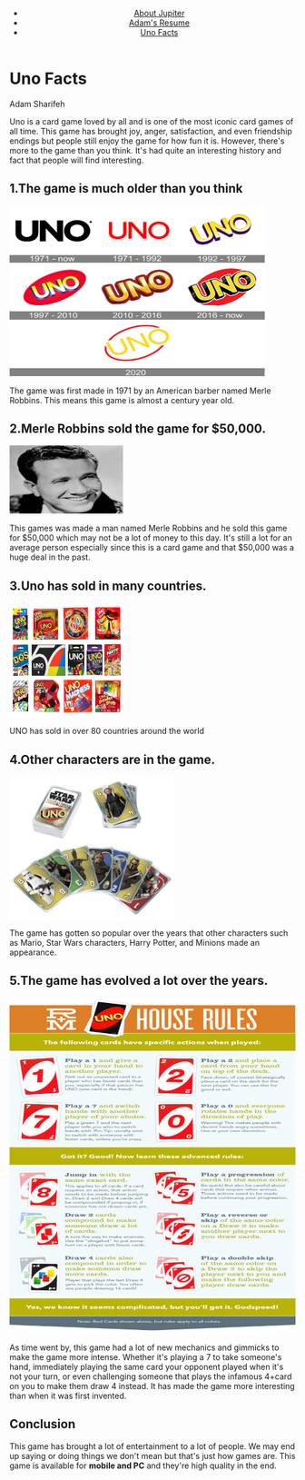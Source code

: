 <!Doctype html>
<html lang="en">
<head>
  <meta charset="utf-8">
  <title>Uno Facts</title>
  <link rel="stylesheet" href="css/style.css">
</head>
<body>
<header id="main-header">
    <div class="nav-container">
      <nav class="navigation">
        <ul>
          <li><a href="https://adam893-o.github.io/jupiter2.css/">About Jupiter</a></li>
          <li><a href="https://adam893-o.github.io/resume.css/">Adam's Resume</a></li>
          <li><a href="https://adam893-o.github.io/Uno2.css">Uno Facts</a></li>
        </ul>
      </nav>
	  </div>
  </header>
  <div>
	<h1>Uno Facts</h1>
	<p>Adam Sharifeh</p>
	<div id="box1">
	<p>Uno is a card game loved by all and is one of the most iconic card games of all time. This game has brought joy, anger, satisfaction, and even friendship endings but people still enjoy the game for how fun it is. However, there's more to the game than you think. It's had quite an interesting history and fact that people will find interesting.</p>
	</div>
	<h2>1.The game is much older than you think</h2>
	  <img src="Media/Image4.png" height="300" width="450" alt="Image of Uno history"/>
		<div id= "box2">
	  <p>The game was first made in 1971 by an American barber named Merle Robbins. This means this game is almost a century year old.</p>
	  </div>
	<h2>2.Merle Robbins sold the game for $50,000.</h2>
	  <img src="Media/Image5.jpeg" height="120" width="200" alt="Image of Merle Robbins"/>
	  <div id="box3">
		<p>This games was made a man named Merle Robbins and he sold this game for $50,000 which may not be a lot of money to this day. It's still a lot for an average person especially since this is a card game and that $50,000 was a huge deal in the past.</p>
	  </div>
	<h2>3.Uno has sold in many countries.</h2>
	  <img src="Media/Image6.png" height="200" width="200" alt="Image of other UNO cards"/>
	  <p>UNO has sold in over 80 countries around the world</p>
	<h2>4.Other characters are in the game.</h2>
	  <img src="Media/Image7.jpeg" height="250" width="290" alt="Image of Uno history"/>
	  <div id="box4">
	  <p> The game has gotten so popular over the years that other characters such as Mario, Star Wars characters, Harry Potter, and Minions made an appearance.</p>
	  </div>
	<h2>5.The game has evolved a lot over the years.</h2>
	  <img src="Media/Image8.png" height="590" width="600" alt="Image of Uno new rules"/>
	  <div id="box5">
		<p>As time went by, this game had a lot of new mechanics and gimmicks to make the game more intense. Whether it's playing a 7 to take someone's hand, immediately playing the same card your opponent played when it's not your turn, or even challenging someone that plays the infamous 4+card on you to make them draw 4 instead. It has made the game more interesting than when it was first invented.</p>
	  </div>
	<h2>Conclusion</h2>
	<div id="box6">
	  <p>This game has brought a lot of entertainment to a lot of people. We may end up saying or doing things we don't mean but that's just how games are. This game is available for <strong>mobile and PC</strong> and they're high quality in the end.</p>
  </div>
</body>
</html>
